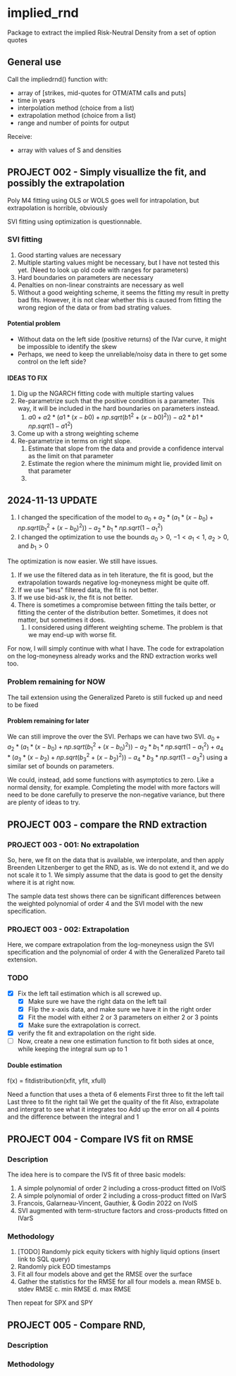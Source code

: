 # implied_rnd
Package to extract the implied Risk-Neutral Density from a set of option quotes

## General use
Call the impliedrnd() function with:
- array of [strikes, mid-quotes for OTM/ATM calls and puts]
- time in years
- interpolation method (choice from a list)
- extrapolation method (choice from a list)
- range and number of points for output

Receive:
- array with values of S and densities




## PROJECT 002 - Simply visuallize the fit, and possibly the extrapolation
Poly M4 fitting using OLS or WOLS goes well for intrapolation, but extrapolation is horrible, obviously

SVI fitting using optimization is questionnable. 
### SVI fitting
1. Good starting values are necessary
2. Multiple starting values might be necessary, but I have not tested this yet. (Need to look up old code with ranges for parameters)
3. Hard boundaries on parameters are necessary
4. Penalties on non-linear constraints are necessary as well
5. Without a good weighting scheme, it seems the fitting my result in pretty bad fits. However, it is not clear whether this is caused from fitting the wrong region of the data or from bad strating values.

#### Potential problem
- Without data on the left side (positive returns) of the IVar curve, it might be impossible to identify the skew
- Perhaps, we need to keep the unreliable/noisy data in there to get some control on the left side?


#### IDEAS TO FIX
1. Dig up the NGARCH fitting code with multiple starting values
2. Re-parametrize such that the positive condition is a parameter. This way, it will be included in the hard boundaries on parameters instead.
    1. $a0 + a2 * (a1 * (x - b0) + np.sqrt(b1^2 + (x - b0)^2)) - a2*b1*np.sqrt(1-a1^2)$
3. Come up with a strong weighting scheme
4. Re-parametrize in terms on right slope.
    1. Estimate that slope from the data and provide a confidence interval as the limit on that parameter
    2. Estimate the region where the minimum might lie, provided limit on that parameter
    3. 


## 2024-11-13 UPDATE
1. I changed the specification of the model to $a_0 + a_2 * (a_1 * (x - b_0) + np.sqrt(b_1^2 + (x - b_0)^2)) - a_2*b_1*np.sqrt(1-a_1^2)$
2. I changed the optimization to use the bounds $a_0>0$, $-1 < a_1 < 1$, $a_2 > 0$, and $b_1 > 0$

The optimization is now easier. We still have issues.
1. If we use the filtered data as in teh literature, the fit is good, but the extrapolation towards negative log-moneyness might be quite off.
2. If we use "less" filtered data, the fit is not better.
3. If we use bid-ask iv, the fit is not better.
4. There is sometimes a compromise between fitting the tails better, or fitting the center of the distribution better. Sometimes, it does not matter, but sometimes it does.
    1. I considered using different weighting scheme. The problem is that we may end-up with worse fit.

For now, I will simply continue with what I have. The code for extrapolation on the log-moneyness already works and the RND extraction works well too.

### Problem remaining for NOW
The tail extension using the Generalized Pareto is still fucked up and need to be fixed

#### Problem remaining for later
We can still improve the over the SVI. Perhaps we can have two SVI.
$a_0 + a_2 * (a_1 * (x - b_0) + np.sqrt(b_1^2 + (x - b_0)^2)) - a_2*b_1*np.sqrt(1-a_1^2)  + a_4 * (a_3 * (x - b_2) + np.sqrt(b_3^2 + (x - b_2)^2)) - a_4*b_3*np.sqrt(1-a_3^2)$
using a similar set of bounds on parameters. 

We could, instead, add some functions with asymptotics to zero. Like a normal density, for example. Completing the model with more factors will need to be done carefully to preserve the non-negative variance, but there are plenty of ideas to try.


## PROJECT 003 - compare the RND extraction

### PROJECT 003 - 001: No extrapolation
So, here, we fit on the data that is available, we interpolate, and then apply Breenden Litzenberger to get the RND, as is. We do not extend it, and we do not scale it to 1. We simply assume that the data is good to get the density where it is at right now.

The sample data test shows there can be significant differences between the weighted polynomial of order 4 and the SVI model with the new specification.


### PROJECT 003 - 002: Extrapolation
Here, we compare extrapolation from the log-moneyness usign the SVI specification and the polynomial of order 4 with the Generalized Pareto tail extension.

### TODO
- [x] Fix the left tail estimation which is all screwed up.
    - [x] Make sure we have the right data on the left tail
    - [x] Flip the x-axis data, and make sure we have it in the right order
    - [x] Fit the model with either 2 or 3 parameters on either 2 or 3 points
    - [x] Make sure the extrapolation is correct.
- [x] verify the fit and extrapolation on the right side.
- [ ] Now, create a new one estimation function to fit both sides at once, while keeping the integral sum up to 1

#### Double estimation 
f(x) = fitdistribution(xfit, yfit, xfull)

Need a function that uses a theta of 6 elements
First three to fit the left tail
Last three to fit the right tail
We get the quality of the fit
Also, extrapolate and intergrat to see what it integrates too
Add up the error on all 4 points and the difference between the integral and 1




## PROJECT 004 - Compare IVS fit on RMSE

### Description
The idea here is to compare the IVS fit of three basic models:
1. A simple polynomial of order 2 including a cross-product fitted on IVolS
2. A simple polynomial of order 2 including a cross-product fitted on IVarS
3. Francois, Galarneau-Vincent, Gauthier, & Godin 2022 on IVolS
4. SVI augmented with term-structure factors and cross-products fitted on IVarS


### Methodology
1. [TODO] Randomly pick equity tickers with highly liquid options (insert link to SQL query)
2. Randomly pick EOD timestamps
3. Fit all four models above and get the RMSE over the surface
4. Gather the statistics for the RMSE for all four models
    a. mean RMSE
    b. stdev RMSE
    c. min RMSE
    d. max RMSE

Then repeat for SPX and SPY


## PROJECT 005 - Compare RND, 
### Description


### Methodology